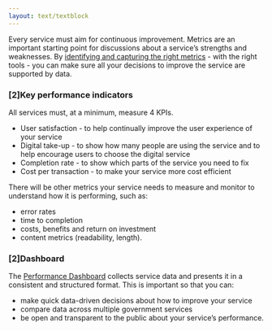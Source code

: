```yaml
---
layout: text/textblock
---
```

Every service must aim for continuous improvement. Metrics are an important starting point for discussions about a service’s strengths and weaknesses. By [identifying and capturing the right metrics](https://www.dta.gov.au/standard/measuring-performance/) - with the right tools - you can make sure all your decisions to improve the service are supported by data.

### [2]Key performance indicators

All services must, at a minimum, measure 4 KPIs.

- User satisfaction - to help continually improve the user experience of your service
- Digital take-up - to show how many people are using the service and to help encourage users to choose the digital service
- Completion rate - to show which parts of the service you need to fix
- Cost per transaction - to make your service more cost efficient

There will be other metrics your service needs to measure and monitor to understand how it is performing, such as:

- error rates
- time to completion
- costs, benefits and return on investment
- content metrics (readability, length).

### [2]Dashboard

The [Performance Dashboard](https://www.dta.gov.au/what-we-do/platforms/performance/) collects service data and presents it in a consistent and structured format. This is important so that you can:

- make quick data-driven decisions about how to improve your service
- compare data across multiple government services
- be open and transparent to the public about your service’s performance.